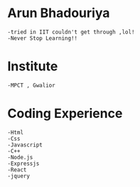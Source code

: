 # Arun Bhadouriya
    -tried in IIT couldn't get through ,lol!
    -Never Stop Learning!!

# Institute
    -MPCT , Gwalior

# Coding Experience
    -Html
    -Css
    -Javascript
    -C++
    -Node.js
    -Expressjs
    -React
    -jquery
